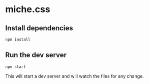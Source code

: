 # miche.css

## Install dependencies
```
npm install
```

## Run the dev server
```
npm start
```

This will start a dev server and will watch the files for any change.
